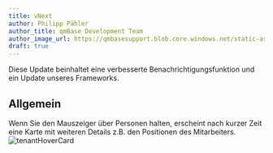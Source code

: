 ```yaml
---
title: vNext
author: Philipp Pähler
author_title: qmBase Development Team
author_image_url: https://qmbasesupport.blob.core.windows.net/static-assets/img/persons/paehler_round.png
draft: true
---
```


Diese Update beinhaltet eine verbesserte Benachrichtigungsfunktion und ein Update unseres Frameworks.

<!--truncate-->

## Allgemein

Wenn Sie den Mauszeiger über Personen halten, erscheint nach kurzer Zeit eine Karte mit weiteren Details z.B. den Positionen des Mitarbeiters.
![tenantHoverCard](https://caqadmin.blob.core.windows.net/public-screenshots/manual-screenshots/Recording%202022-04-01_tenantHoverCard.gif)
